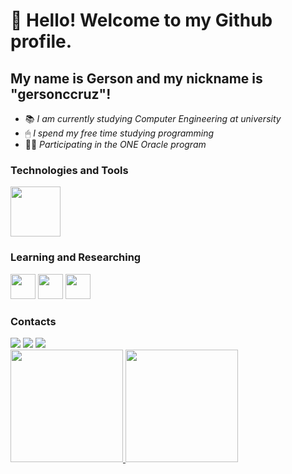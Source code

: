 # 👋 Hello! Welcome to my Github profile.
## My name is Gerson and my nickname is "gersonccruz"!
- 📚 *I am currently studying Computer Engineering at university*
- 🖱 *I spend my free time studying programming*
- 🚶‍♂️ *Participating in the ONE Oracle program*

### Technologies and Tools
<img loading="lazy" src="https://cdn.jsdelivr.net/gh/devicons/devicon@latest/icons/git/git-original-wordmark.svg" width="80" height="80"/>

### Learning and Researching
<img src="https://cdn.jsdelivr.net/gh/devicons/devicon@latest/icons/javascript/javascript-original.svg" width="40" height="40"/>  <img src="https://cdn.jsdelivr.net/gh/devicons/devicon@latest/icons/html5/html5-original.svg" width="40" height="40" /> <img src="https://cdn.jsdelivr.net/gh/devicons/devicon@latest/icons/python/python-original.svg" width="40" height="40" />

### Contacts
<div>
<a href="https://www.instagram.com/gersonccruz?igsh=aGQ2OWZmZDNkN3lq" target="_blank"><img loading="lazy" src="https://img.shields.io/badge/-Instagram-%23E4405F?style=for-the-badge&logo=instagram&logoColor=white" target="_blank"></a>
<a href = "mailto:gersonneto1908@gmail.com"><img loading="lazy" src="https://img.shields.io/badge/Gmail-D14836?style=for-the-badge&logo=gmail&logoColor=white" target="_blank"></a>
<a href="https://www.linkedin.com/in/gersoncruz-dev/" target="_blank"><img loading="lazy" src="https://img.shields.io/badge/-LinkedIn-%230077B5?style=for-the-badge&logo=linkedin&logoColor=white" target="_blank"></a>   
</div>

<div>
<a href="https://github.com/gersonccruz">
<img loading="lazy" height="180em" src="https://github-readme-stats.vercel.app/api/top-langs/?username=gersonccruz&layout=compact&langs_count=7&theme=dracula"/>
<img loading="lazy" height="180em" src="https://github-readme-stats.vercel.app/api?username=gersonccruz&show_icons=true&theme=dracula&include_all_commits=true&count_private=true"/>
</div>
